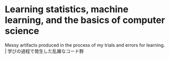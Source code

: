 # Learning statistics, machine learning, and the basics of computer science  
Messy artifacts produced in the process of my trials and errors for learning. | 学びの過程で発生した乱雑なコード群
